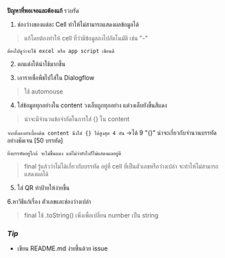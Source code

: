 **ปัญหาที่พอเจอและต้องแก้**
รวบรัด
1. ช่องว่างของแต่ละ Cell ทำให้ไม่สามารถแสดงผลข้อมูลได้

> แก้โดยต้องทำให้ cell ที่ว่ามีข้อมูลลงไปอัตโนมัติ เช่น "-" 
> 
`ต้องไปดูว่าจะใช้ excel หรือ app script เขียนดี`


2. ตกแต่งให้น่าใช้มากขึ้น

3. เอารายชื่อพืชไปใส่ใน Dialogflow
> ใช้ automouse

4. ใส่ข้อมูลทุกอย่างใน content วงเล็บถูกทุกอย่าง แต่วงเล็บยังขึ้นสีแดง
> น่าจะมีจำนวนข้อจำกัดในการใส่ {} ใน content
> 
`จากที่ลองทำเบื้องต้น content นึงใส่ {} ได้สูงสุด 4 อัน`
->ได้ 9 "{}" น่าจะเกี่ยวกับจำนวนบรรทัดอย่างชัดเจน [50 บรรทัด]
>
`ยิ่งบรรทัดอยู่ใกล้ จะไม่ขึ้นแดง แต่ไม่ว่ายังไงก็ไม่แสดงผลอยู่ดี`
>final รู้แล้วว่าไม่ได้เกี่ยวกับบรรทัด อยู่ที่ cell ที่เป็นตัวเลขหรือว่างเปล่า จะทำให้ไม่สามารถแสดงผลได้
5. ใส่ QR ทำป้ายให้ง่ายขึ้น

6.หาวิธีแก้เรื่อง ตัวเลขและช่องว่างเปล่า
>final ใช้ .toString() เพิ่งเพื่อเปลี่ยน number เป็น string

### _Tip_

- เขียน README.md ง่ายขึ้นด้วย issue
